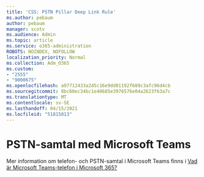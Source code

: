 ```yaml
---
title: 'CSS: PSTN Pillar Deep Link Rule'
ms.author: pebaum
author: pebaum
manager: scotv
ms.audience: Admin
ms.topic: article
ms.service: o365-administration
ROBOTS: NOINDEX, NOFOLLOW
localization_priority: Normal
ms.collection: Adm_O365
ms.custom:
- "2555"
- "9000675"
ms.openlocfilehash: a97712433a245c16e9dd01192f689c3afc96d4cb
ms.sourcegitcommit: 8bc60ec34bc1e40685e3976576e04a2623f63a7c
ms.translationtype: MT
ms.contentlocale: sv-SE
ms.lasthandoff: 04/15/2021
ms.locfileid: "51815813"
---
```

# <a name="pstn-calling-with-microsoft-teams"></a>PSTN-samtal med Microsoft Teams

Mer information om telefon- och PSTN-samtal i Microsoft Teams finns i [Vad är Microsoft Teams-telefon i Microsoft 365?](https://docs.microsoft.com/microsoftteams/what-is-phone-system-in-office-365)